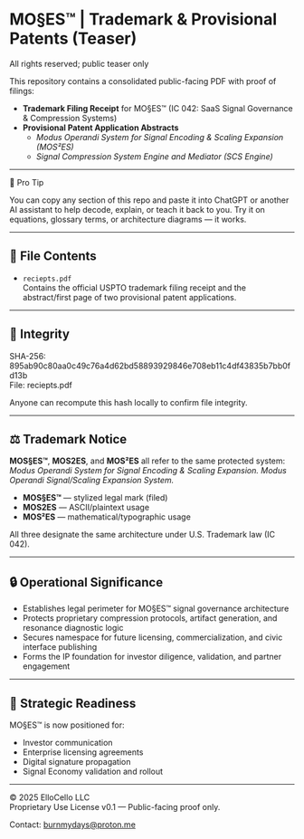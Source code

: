 # MO§ES™ | Trademark & Provisional Patents (Teaser)

All rights reserved; public teaser only

This repository contains a consolidated public-facing PDF with proof of filings:  

- **Trademark Filing Receipt** for MO§ES™ (IC 042: SaaS Signal Governance & Compression Systems)  
- **Provisional Patent Application Abstracts**  
  - *Modus Operandi System for Signal Encoding & Scaling Expansion (MOS²ES)*  
  - *Signal Compression System Engine and Mediator (SCS Engine)*  

---

🧠 Pro Tip

You can copy any section of this repo and paste it into ChatGPT or another AI assistant to help decode, explain, or teach it back to you.
Try it on equations, glossary terms, or architecture diagrams — it works.

---

## 📂 File Contents
- `reciepts.pdf`  
  Contains the official USPTO trademark filing receipt and the abstract/first page of two provisional patent applications.

---

## 🔑 Integrity

SHA-256: 895ab90c80aa0c49c76a4d62bd58893929846e708eb11c4df43835b7bb0fd13b  
File: reciepts.pdf


Anyone can recompute this hash locally to confirm file integrity.

---

## ⚖️ Trademark Notice
**MOS§ES™**, **MOS2ES**, and **MOS²ES** all refer to the same protected system:  
*Modus Operandi System for Signal Encoding & Scaling Expansion.*
*Modus Operandi Signal/Scaling Expansion System.*

- **MOS§ES™** — stylized legal mark (filed)  
- **MOS2ES** — ASCII/plaintext usage  
- **MOS²ES** — mathematical/typographic usage  

All three designate the same architecture under U.S. Trademark law (IC 042).


---

## 🔒 Operational Significance  
- Establishes legal perimeter for MO§ES™ signal governance architecture  
- Protects proprietary compression protocols, artifact generation, and resonance diagnostic logic  
- Secures namespace for future licensing, commercialization, and civic interface publishing  
- Forms the IP foundation for investor diligence, validation, and partner engagement

---

## 🧭 Strategic Readiness  
MO§ES™ is now positioned for:  
- Investor communication  
- Enterprise licensing agreements  
- Digital signature propagation  
- Signal Economy validation and rollout

---
© 2025 ElloCello LLC  
Proprietary Use License v0.1 — Public-facing proof only.  

Contact: burnmydays@proton.me

